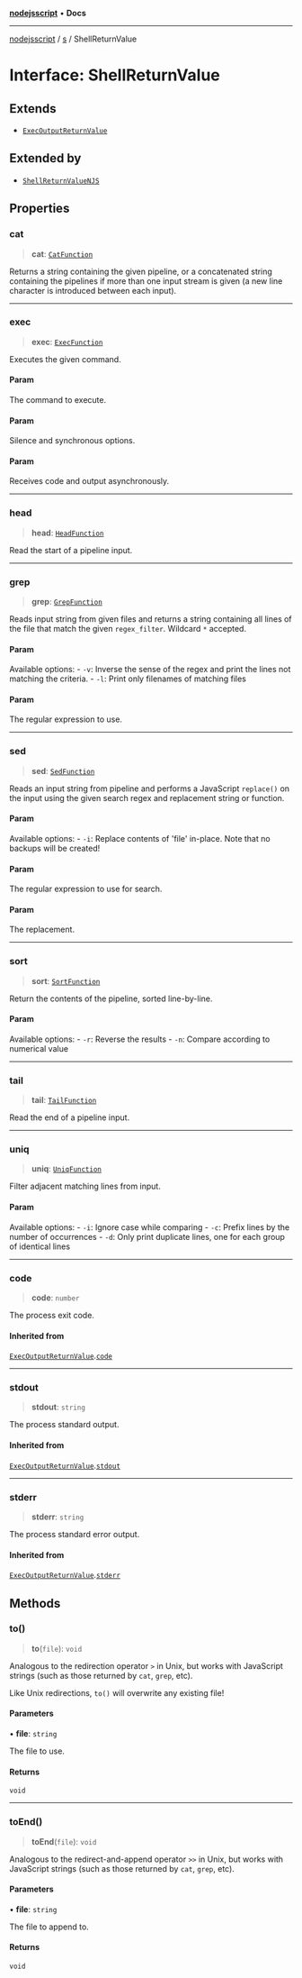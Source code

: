 [**nodejsscript**](../../../README.md) • **Docs**

***

[nodejsscript](../../../README.md) / [s](../README.md) / ShellReturnValue

# Interface: ShellReturnValue

## Extends

- [`ExecOutputReturnValue`](ExecOutputReturnValue.md)

## Extended by

- [`ShellReturnValueNJS`](ShellReturnValueNJS.md)

## Properties

### cat

> **cat**: [`CatFunction`](CatFunction.md)

Returns a string containing the given pipeline, or a concatenated string
containing the pipelines if more than one input stream is given
(a new line character is introduced between each input).

***

### exec

> **exec**: [`ExecFunction`](ExecFunction.md)

Executes the given command.

#### Param

The command to execute.

#### Param

Silence and synchronous options.

#### Param

Receives code and output asynchronously.

***

### head

> **head**: [`HeadFunction`](HeadFunction.md)

Read the start of a pipeline input.

***

### grep

> **grep**: [`GrepFunction`](GrepFunction.md)

Reads input string from given files and returns a string containing all lines
of the file that match the given `regex_filter`. Wildcard `*` accepted.

#### Param

Available options:
       - `-v`: Inverse the sense of the regex and print
               the lines not matching the criteria.
       - `-l`: Print only filenames of matching files

#### Param

The regular expression to use.

***

### sed

> **sed**: [`SedFunction`](SedFunction.md)

Reads an input string from pipeline and performs a JavaScript `replace()`
on the input using the given search regex and replacement string or function.

#### Param

Available options:
       - `-i`: Replace contents of 'file' in-place. Note that no backups will be created!

#### Param

The regular expression to use for search.

#### Param

The replacement.

***

### sort

> **sort**: [`SortFunction`](SortFunction.md)

Return the contents of the pipeline, sorted line-by-line.

#### Param

Available options:
       - `-r`: Reverse the results
       - `-n`: Compare according to numerical value

***

### tail

> **tail**: [`TailFunction`](TailFunction.md)

Read the end of a pipeline input.

***

### uniq

> **uniq**: [`UniqFunction`](UniqFunction.md)

Filter adjacent matching lines from input.

#### Param

Available options:
       - `-i`: Ignore case while comparing
       - `-c`: Prefix lines by the number of occurrences
       - `-d`: Only print duplicate lines, one for each group of identical lines

***

### code

> **code**: `number`

The process exit code.

#### Inherited from

[`ExecOutputReturnValue`](ExecOutputReturnValue.md).[`code`](ExecOutputReturnValue.md#code)

***

### stdout

> **stdout**: `string`

The process standard output.

#### Inherited from

[`ExecOutputReturnValue`](ExecOutputReturnValue.md).[`stdout`](ExecOutputReturnValue.md#stdout)

***

### stderr

> **stderr**: `string`

The process standard error output.

#### Inherited from

[`ExecOutputReturnValue`](ExecOutputReturnValue.md).[`stderr`](ExecOutputReturnValue.md#stderr)

## Methods

### to()

> **to**(`file`): `void`

Analogous to the redirection operator `>` in Unix, but works with JavaScript strings
(such as those returned by `cat`, `grep`, etc).

Like Unix redirections, `to()` will overwrite any existing file!

#### Parameters

• **file**: `string`

The file to use.

#### Returns

`void`

***

### toEnd()

> **toEnd**(`file`): `void`

Analogous to the redirect-and-append operator `>>` in Unix, but works with JavaScript strings
(such as those returned by `cat`, `grep`, etc).

#### Parameters

• **file**: `string`

The file to append to.

#### Returns

`void`
